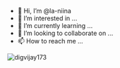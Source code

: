 - 👋 Hi, I’m @la-niina
- 👀 I’m interested in ...
- 🌱 I’m currently learning ...
- 💞️ I’m looking to collaborate on ...
- 📫 How to reach me ...

<p align="left"> 
<img src="https://komarev.com/ghpvc/?username=la-niina&label=Views&color=blue&style=plastic" alt="digvijay173" />
</p>
<!---
la-niina/la-niina is a ✨ special ✨ repository because its `README.md` (this file) appears on your GitHub profile.
You can click the Preview link to take a look at your changes.
--->
